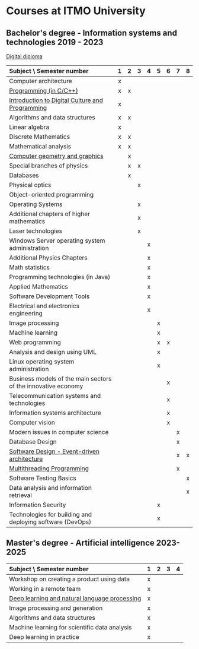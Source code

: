 # Courses at ITMO University

## Bachelor's degree - Information systems and technologies 2019 - 2023

[Digital diploma](https://diploma.itmo.ru/docs/1921FE62EB9A1163618BDEB47A6491E3)

| Subject \ Semester number                                                                                 | 1 | 2 | 3 | 4 | 5 | 6 | 7 | 8 |
|:----------------------------------------------------------------------------------------------------------|:-:|:-:|:-:|:-:|:-:|:-:|:-:|:-:|
| Computer architecture                                                                                     | x |   |   |   |   |   |   |   |
| [Programming (in C/C++)](https://github.com/sad-bkt/programming_cpp)                                      | x | x |   |   |   |   |   |   |
| [Introduction to Digital Culture and Programming](https://github.com/sad-bkt/digital_culture/tree/master) | x |   |   |   |   |   |   |   |
| Algorithms and data structures                                                                            | x | x |   |   |   |   |   |   |
| Linear algebra                                                                                            | x |   |   |   |   |   |   |   |
| Discrete Mathematics                                                                                      | x | x |   |   |   |   |   |   |
| Mathematical analysis                                                                                     | x | x |   |   |   |   |   |   |
| [Computer geometry and graphics](https://github.com/sad-bkt/geometry_and_graphics)                        |   | x |   |   |   |   |   |   |
| Special branches of physics                                                                               |   | x | x |   |   |   |   |   |
| Databases                                                                                                 |   | x |   |   |   |   |   |   |
| Physical optics                                                                                           |   |   | x |   |   |   |   |   |
| Object-oriented programming                                                                               |   |   |   |   |   |   |   |   |
| Operating Systems                                                                                         |   |   | x |   |   |   |   |   |
| Additional chapters of higher mathematics                                                                 |   |   | x |   |   |   |   |   |
| Laser technologies                                                                                        |   |   | x |   |   |   |   |   |
| Windows Server operating system administration                                                            |   |   |   | x |   |   |   |   |
| Additional Physics Chapters                                                                               |   |   |   | x |   |   |   |   |
| Math statistics                                                                                           |   |   |   | x |   |   |   |   |
| Programming technologies (in Java)                                                                        |   |   |   | x |   |   |   |   |
| Applied Mathematics                                                                                       |   |   |   | x |   |   |   |   |
| Software Development Tools                                                                                |   |   |   | x |   |   |   |   |
| Electrical and electronics engineering                                                                    |   |   |   | x |   |   |   |   |
| Image processing                                                                                          |   |   |   |   | x |   |   |   |
| Machine learning                                                                                          |   |   |   |   | x |   |   |   |
| Web programming                                                                                           |   |   |   |   | x | x |   |   |
| Analysis and design using UML                                                                             |   |   |   |   | x |   |   |   |
| Linux operating system administration                                                                     |   |   |   |   | x |   |   |   |
| Business models of the main sectors of the innovative economy                                             |   |   |   |   |   | x |   |   |
| Telecommunication systems and technologies                                                                |   |   |   |   |   | x |   |   |
| Information systems architecture                                                                          |   |   |   |   |   | x |   |   |
| Computer vision                                                                                           |   |   |   |   |   | x |   |   |
| Modern issues in computer science                                                                         |   |   |   |   |   |   | x |   |
| Database Design                                                                                           |   |   |   |   |   |   | x |   |
| [Software Design - Event-driven architecture](https://github.com/sad-bkt/tiny-event-sourcing-demo)        |   |   |   |   |   |   | x | x |
| [Multithreading Programming](https://github.com/sad-bkt/concurrent_programming)                           |   |   |   |   |   |   | x |   |
| Software Testing Basics                                                                                   |   |   |   |   |   |   |   | x |
| Data analysis and information retrieval                                                                   |   |   |   |   |   |   |   | x |
| Information Security                                                                                      |   |   |   |   | x |   |   |   |
| Technologies for building and deploying software (DevOps)                                                 |   |   |   |   | x |   |   |   |


## Master's degree - Artificial intelligence 2023-2025
| Subject \ Semester number                                                              | 1 | 2 | 3 | 4 |
|:---------------------------------------------------------------------------------------|:-:|:-:|:-:|:-:|
| Workshop on creating a product using data                                              | x |   |   |   |
| Working in a remote team                                                               | x |   |   |   | 
| [Deep learning and natural language processing](https://github.com/sad-bkt/nlp_course) | x |   |   |   |
| Image processing and generation                                                        | x |   |   |   |
| Algorithms and data structures                                                         | x |   |   |   |
| Machine learning for scientific data analysis                                          | x |   |   |   |
| Deep learning in practice                                                              | x |   |   |   |
